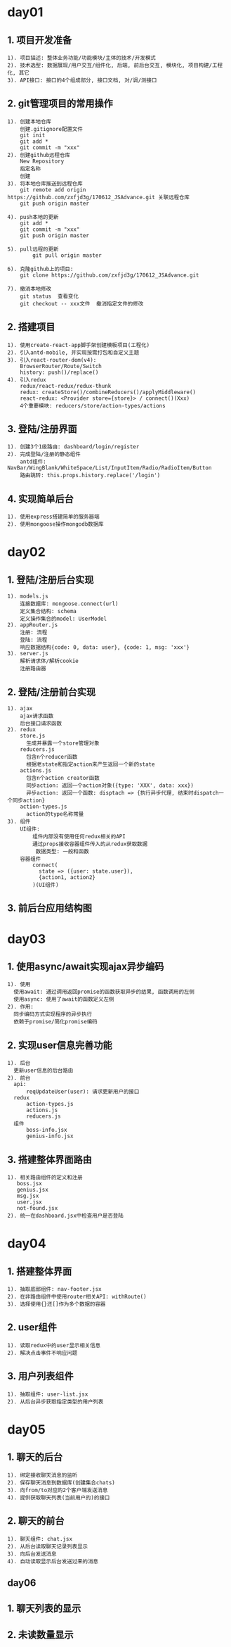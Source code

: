 # day01
## 1. 项目开发准备
    1). 项目描述: 整体业务功能/功能模块/主体的技术/开发模式
    2). 技术选型: 数据展现/用户交互/组件化, 后端, 前后台交互, 模块化, 项目构建/工程化, 其它
    3). API接口: 接口的4个组成部分, 接口文档, 对/调/测接口

## 2. git管理项目的常用操作
    1). 创建本地仓库
        创建.gitignore配置文件
        git init
        git add *
        git commit -m "xxx"
    2). 创建github远程仓库
        New Repository
        指定名称
        创建
    3). 将本地仓库推送到远程仓库
        git remote add origin https://github.com/zxfjd3g/170612_JSAdvance.git 关联远程仓库
        git push origin master
    
    4). push本地的更新 
        git add *
        git commit -m "xxx"
        git push origin master
    
    5). pull远程的更新
            git pull origin master
            
    6). 克隆github上的项目:
        git clone https://github.com/zxfjd3g/170612_JSAdvance.git
            
    7). 撤消本地修改
        git status  查看变化
        git checkout -- xxx文件  撤消指定文件的修改

## 2. 搭建项目
    1). 使用create-react-app脚手架创建模板项目(工程化)
    2). 引入antd-mobile, 并实现按需打包和自定义主题
    3). 引入react-router-dom(v4): 
        BrowserRouter/Route/Switch
        history: push()/replace()
    4). 引入redux
        redux/react-redux/redux-thunk
        redux: createStore()/combineReducers()/applyMiddleware()
        react-redux: <Provider store={store}> / connect()(Xxx)
        4个重要模块: reducers/store/action-types/actions

## 3. 登陆/注册界面
    1). 创建3个1级路由: dashboard/login/register
    2). 完成登陆/注册的静态组件
        antd组件: NavBar/WingBlank/WhiteSpace/List/InputItem/Radio/RadioItem/Button
        路由跳转: this.props.history.replace('/login')

## 4. 实现简单后台
    1). 使用express搭建简单的服务器端
    2). 使用mongoose操作mongodb数据库

# day02
## 1. 登陆/注册后台实现
    1). models.js
        连接数据库: mongoose.connect(url)
        定义集合结构: schema
        定义操作集合的model: UserModel
    2). appRouter.js
        注册: 流程
        登陆: 流程
        响应数据结构{code: 0, data: user}, {code: 1, msg: 'xxx'}
    3). server.js
        解析请求体/解析cookie
        注册路由器

## 2. 登陆/注册前台实现
    1). ajax
        ajax请求函数
        后台接口请求函数
    2). redux
        store.js
          生成并暴露一个store管理对象
        reducers.js
          包含n个reducer函数
          根据老state和指定action来产生返回一个新的state
        actions.js
          包含n个action creator函数
          同步action: 返回一个action对象({type: 'XXX', data: xxx})
          异步action: 返回一个函数: disptach => {执行异步代理, 结束时dispatch一个同步action}
        action-types.js
          action的type名称常量
    3). 组件
        UI组件: 
            组件内部没有使用任何redux相关的API
            通过props接收容器组件传入的从redux获取数据
             数据类型: 一般和函数
        容器组件
            connect(
              state => ({user: state.user}),
              {action1, action2}
            )(UI组件)

## 3. 前后台应用结构图


# day03
## 1. 使用async/await实现ajax异步编码
    1). 使用
      使用await: 通过调用返回promise的函数获取异步的结果, 函数调用的左侧
      使用async: 使用了await的函数定义左侧
    2). 作用:
      同步编码方式实现程序的异步执行
      依赖于promise/简化promise编码
## 2. 实现user信息完善功能
    1). 后台
      更新user信息的后台路由
    2). 前台
      api: 
          reqUpdateUser(user): 请求更新用户的接口
      redux
          action-types.js
          actions.js
          reducers.js
      组件
          boss-info.jsx
          genius-info.jsx
## 3. 搭建整体界面路由
    1). 相关路由组件的定义和注册
       boss.jsx
       genius.jsx
       msg.jsx
       user.jsx
       not-found.jsx
    2). 统一在dashboard.jsx中检查用户是否登陆

# day04
## 1. 搭建整体界面
    1). 抽取底部组件: nav-footer.jsx
    2). 在非路由组件中使用router相关API: withRoute()
    3). 选择使用{}还[]作为多个数据的容器

## 2. user组件
    1). 读取redux中的user显示相关信息
    2). 解决点击事件不响应问题

## 3. 用户列表组件
    1). 抽取组件: user-list.jsx
    2). 从后台异步获取指定类型的用户列表
    

# day05
## 1. 聊天的后台
    1). 绑定接收聊天消息的监听
    2). 保存聊天消息到数据库(创建集合chats)
    3). 向from/to对应的2个客户端发送消息
    4). 提供获取聊天列表(当前用户的)的接口
## 2. 聊天的前台
    1). 聊天组件: chat.jsx
    2). 从后台读取聊天记录列表显示
    3). 向后台发送消息
    4). 自动读取显示后台发送过来的消息
    
    
## day06
## 1. 聊天列表的显示

## 2. 未读数量显示



